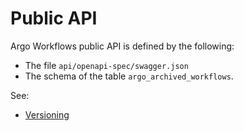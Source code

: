 # Public API

Argo Workflows public API is defined by the following:

* The file `api/openapi-spec/swagger.json`
* The schema of the table `argo_archived_workflows`.

See:

* [Versioning](versioning.md)